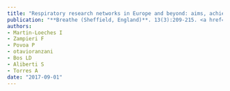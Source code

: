 ```yaml
---
title: "Respiratory research networks in Europe and beyond: aims, achievements and aspirations for the 21st century"
publication: "**Breathe (Sheffield, England)**. 13(3):209-215. <a href='https://doi.org/10.1183/20734735.009217' target='_blank' rel='noopener noreferrer'>10.1183/20734735.009217</a>"
authors:
- Martin-Loeches I
- Zampieri F
- Povoa P
- otavioranzani
- Bos LD
- Aliberti S
- Torres A
date: "2017-09-01"
---
```

